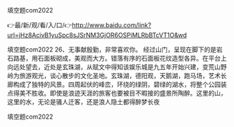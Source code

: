 填空题com2022

👉最/新/观/看/入/口/👉http://www.baidu.com/link?url=jHz8AcivB1yuSpc8sJSrNM3GjOR6OSPiMLRbBTcVT1O&wd

填空题com2022	26、无事献殷勤，非常喜欢你。
经过山门，呈现在脚下的是岩石路基，用石面板砌成，美观而大方。错落有序的石面板花纹造型各异。在平台上向远处望去，近处是玄珠湖，从赋文中得知该娱乐城是九五年开始兴建，变荒山野岭为旅游观光，谈心散步的文化圣地。玄珠湖，德阳观，天鹅湖，跑马场，艺术长廊构成了独特的风景。四周起伏的峰峦，环绕的绿阴，碧绿的湖水，将整个公园装点得美不胜收。即使是浪迹天涯的旅客也要被目不暇接的盛景所陶醉。这里的山，这里的水，无论是骚人迁客，还是浪人隐土都得醉梦长夜


填空题com2022
